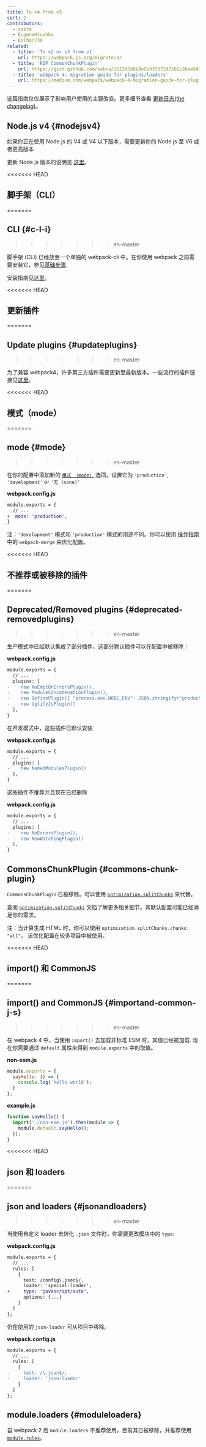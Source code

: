```yaml
---
title: To v4 from v3
sort: 2
contributors:
  - sokra
  - EugeneHlushko
  - Kolhar730
related:
  - title: 'To v2 or v3 from v1'
    url: https://webpack.js.org/migrate/3/
  - title: 'RIP CommonChunkPlugin'
    url: https://gist.github.com/sokra/1522d586b8e5c0f5072d7565c2bee693
  - title: 'webpack 4: migration guide for plugins/loaders'
    url: https://medium.com/webpack/webpack-4-migration-guide-for-plugins-loaders-20a79b927202
---
```


这篇指南仅仅展示了影响用户使用的主要改变。更多细节查看 [更新日志(the changelog)](https://github.com/webpack/webpack/releases)。


## Node.js v4 {#nodejsv4}

如果你正在使用 Node.js 的 V4 或 V4 以下版本，需要更新你的 Node.js 至 V6 或者更高版本

更新 Node.js 版本的说明见 [这里](https://stackoverflow.com/questions/10075990/upgrading-node-js-to-latest-version)。

<<<<<<< HEAD
## 脚手架（CLI）
=======
## CLI {#c-l-i}
>>>>>>> en-master

脚手架 (CLI) 已经放至一个单独的  webpack-cli 中。在你使用 webpack 之前需要安装它，参见[基础步骤](/guides/getting-started/#basic-setup).

安装指南见[这里](/guides/installation)。


<<<<<<< HEAD
## 更新插件
=======
## Update plugins {#updateplugins}
>>>>>>> en-master

为了兼容 webpack4，许多第三方插件需要更新至最新版本。一些流行的插件链接见[这里](https://github.com/webpack-contrib/awesome-webpack#webpack-plugins)。


<<<<<<< HEAD
## 模式（mode）
=======
## mode {#mode}
>>>>>>> en-master

在你的配置中添加新的 [`模式 （mode）`](/configuration/mode/) 选项。设置它为 `'production'`, `'development'` or `'无 (none)'` 


__webpack.config.js__

``` diff
module.exports = {
  // ...
+  mode: 'production',
}
```

注：`'development'` 模式和 `'production'` 模式的用途不同。你可以使用 [操作指南](/guides/production/#setup) 中的 `webpack-merge` 来优化配置。

<<<<<<< HEAD
## 不推荐或被移除的插件
=======
## Deprecated/Removed plugins {#deprecated-removedplugins}
>>>>>>> en-master

生产模式中已经默认集成了部分插件，这部分默认插件可以在配置中被移除：

__webpack.config.js__

``` diff
module.exports = {
  // ...
  plugins: [
-    new NoEmitOnErrorsPlugin(),
-    new ModuleConcatenationPlugin(),
-    new DefinePlugin({ "process.env.NODE_ENV": JSON.stringify("production") })
-    new UglifyJsPlugin()
  ],
}
```

在开发模式中，这些插件已默认安装

__webpack.config.js__

``` diff
module.exports = {
  // ...
  plugins: [
-    new NamedModulesPlugin()
  ],
}
```

这些插件不推荐并且现在已经删除

__webpack.config.js__

``` diff
module.exports = {
  // ...
  plugins: [
-    new NoErrorsPlugin(),
-    new NewWatchingPlugin()
  ],
}
```


## CommonsChunkPlugin {#commons-chunk-plugin}

`CommonsChunkPlugin` 已被移除。可以使用 [`optimization.splitChunks`](/configuration/optimization/#optimizationsplitchunks) 来代替。

查阅 [`optimization.splitChunks`](/configuration/optimization/#optimizationsplitchunks) 文档了解更多相关细节。其默认配置可能已经满足你的需求。

注：当计算生成 HTML 时，你可以使用 `optimization.splitChunks.chunks: "all"`， 该优化配置在较多项目中被使用。

<<<<<<< HEAD
## import() 和 CommonJS
=======
## import() and CommonJS {#importand-common-j-s}
>>>>>>> en-master

在 webpack 4 中，当使用 `import()` 去加载非标准 ESM 时，其值已经被加载. 现在你需要通过 `default` 属性来得到 `module.exports` 中的取值。

__non-esm.js__

``` javascript
module.exports = {
  sayHello: () => {
    console.log('hello world');
  }
};
```

__example.js__

``` javascript
function sayHello() {
  import('./non-esm.js').then(module => {
    module.default.sayHello();
  });
}
```

<<<<<<< HEAD
## json 和 loaders
=======
## json and loaders {#jsonandloaders}
>>>>>>> en-master

当使用自定义 loader 去转化 `.json` 文件时，你需要更改模块中的 `type`:

__webpack.config.js__

``` diff
module.exports = {
  // ...
  rules: [
    {
      test: /config\.json$/,
      loader: 'special-loader',
+     type: 'javascript/auto',
      options: {...}
    }
  ]
};
```

仍在使用的 `json-loader` 可从项目中移除。

__webpack.config.js__

``` diff
module.exports = {
  // ...
  rules: [
    {
-     test: /\.json$/,
-     loader: 'json-loader'
    }
  ]
};
```

## module.loaders {#moduleloaders}

自 webpack 2 后 `module.loaders` 不推荐使用，目前其已被移除，并推荐使用 [`module.rules`](/configuration/module/#rule)。

